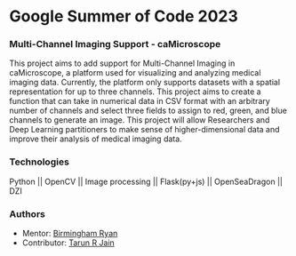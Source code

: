 # Google Summer of Code 2023

### Multi-Channel Imaging Support - caMicroscope

This project aims to add support for Multi-Channel Imaging in caMicroscope, a platform used for visualizing and analyzing medical imaging data. Currently, the platform only supports datasets with a spatial representation for up to three channels. This project aims to create a function that can take in numerical data in CSV format with an arbitrary number of channels and select three fields to assign to red, green, and blue channels to generate an image. This project will allow Researchers and Deep Learning partitioners to make sense of higher-dimensional data and improve their analysis of medical imaging data.

### Technologies

Python || OpenCV || Image processing || Flask(py+js) || OpenSeaDragon || DZI

### Authors

- Mentor: [Birmingham Ryan](https://github.com/birm)
- Contributor: [Tarun R Jain](https://github.com/lucifertrj/)

